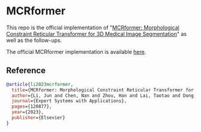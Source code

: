 # MCRformer

This repo is the official implementation of "[MCRformer: Morphological Constraint Reticular Transformer for 3D Medical Image Segmentation]([https://codeocean.com/capsule/4613751/tree/v1](https://www.sciencedirect.com/science/article/pii/S0957417423013799))" as well as the follow-ups.

The official MCRformer implementation is available [here](https://codeocean.com/capsule/4613751/tree/v1).

## Reference

```bibtex
@article{li2023mcrformer,
  title={MCRformer: Morphological Constraint Reticular Transformer for 3D Medical Image Segmentation},
  author={Li, Jun and Chen, Nan and Zhou, Han and Lai, Taotao and Dong, Heng and Feng, Chunhui and Chen, Riqing and Yang, Changcai and Cai, Fanggang and Wei, Lifang},
  journal={Expert Systems with Applications},
  pages={120877},
  year={2023},
  publisher={Elsevier}
}
```
